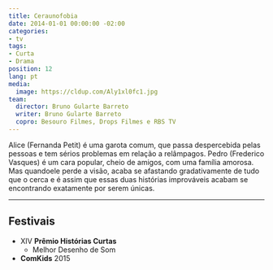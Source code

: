 ```yaml
---
title: Ceraunofobia
date: 2014-01-01 00:00:00 -02:00
categories:
- tv
tags:
- Curta
- Drama
position: 12
lang: pt
media:
  image: https://cldup.com/Aly1xl0fc1.jpg
team:
  director: Bruno Gularte Barreto
  writer: Bruno Gularte Barreto
  copro: Besouro Filmes, Drops Filmes e RBS TV
---
```


Alice (Fernanda Petit) é uma garota comum, que passa despercebida pelas pessoas e tem sérios problemas em relação a relâmpagos. Pedro (Frederico Vasques) é um cara popular, cheio de amigos, com uma família amorosa. Mas quandoele perde a visão, acaba se afastando gradativamente de tudo que o cerca e é assim que essas duas histórias improváveis acabam se encontrando exatamente por serem únicas.


---

## Festivais

* XIV **Prêmio Histórias Curtas**
  * Melhor Desenho de Som
* **ComKids** 2015
